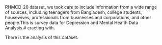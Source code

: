 RHMCD-20 dataset, we took care to include information from a wide range of sources,
including teenagers from Bangladesh, college students, housewives, professionals from
businesses and corporations, and other people.This is survey data for Depression and Mental
Health Data Analysis.# eracting with. 

There is the analysis of this dataset.
